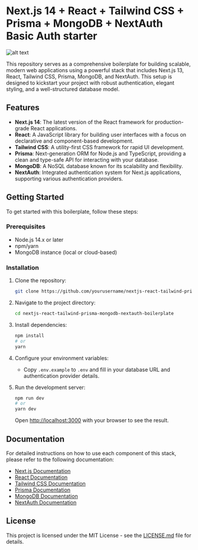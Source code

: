# Next.js 14 + React + Tailwind CSS + Prisma + MongoDB + NextAuth Basic Auth starter

![alt text](readme.gif 'Title')

This repository serves as a comprehensive boilerplate for building scalable, modern web applications using a powerful stack that includes Next.js 13, React, Tailwind CSS, Prisma, MongoDB, and NextAuth. This setup is designed to kickstart your project with robust authentication, elegant styling, and a well-structured database model.

## Features

- **Next.js 14**: The latest version of the React framework for production-grade React applications.
- **React**: A JavaScript library for building user interfaces with a focus on declarative and component-based development.
- **Tailwind CSS**: A utility-first CSS framework for rapid UI development.
- **Prisma**: Next-generation ORM for Node.js and TypeScript, providing a clean and type-safe API for interacting with your database.
- **MongoDB**: A NoSQL database known for its scalability and flexibility.
- **NextAuth**: Integrated authentication system for Next.js applications, supporting various authentication providers.

## Getting Started

To get started with this boilerplate, follow these steps:

### Prerequisites

- Node.js 14.x or later
- npm/yarn
- MongoDB instance (local or cloud-based)

### Installation

1. Clone the repository:

   ```bash
   git clone https://github.com/yourusername/nextjs-react-tailwind-prisma-mongodb-nextauth-boilerplate.git
   ```

2. Navigate to the project directory:

   ```bash
   cd nextjs-react-tailwind-prisma-mongodb-nextauth-boilerplate
   ```

3. Install dependencies:

   ```bash
   npm install
   # or
   yarn
   ```

4. Configure your environment variables:

   - Copy `.env.example` to `.env` and fill in your database URL and authentication provider details.

5. Run the development server:

   ```bash
   npm run dev
   # or
   yarn dev
   ```

   Open [http://localhost:3000](http://localhost:3000) with your browser to see the result.

## Documentation

For detailed instructions on how to use each component of this stack, please refer to the following documentation:

- [Next.js Documentation](https://nextjs.org/docs)
- [React Documentation](https://reactjs.org/docs/getting-started.html)
- [Tailwind CSS Documentation](https://tailwindcss.com/docs)
- [Prisma Documentation](https://www.prisma.io/docs/)
- [MongoDB Documentation](https://docs.mongodb.com/)
- [NextAuth Documentation](https://next-auth.js.org/)

## License

This project is licensed under the MIT License - see the [LICENSE.md](LICENSE) file for details.
